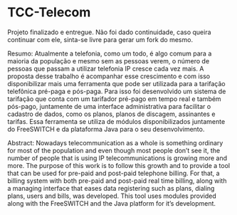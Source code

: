 # TCC-Telecom

Projeto finalizado e entregue. Não foi dado continuidade, caso queira continuar com ele, sinta-se livre para gerar um fork do mesmo.

Resumo: Atualmente a telefonia, como um todo, é algo comum para a maioria da população e mesmo sem as pessoas verem, o número de pessoas que passam a utilizar telefonia IP cresce cada vez mais. A proposta desse trabalho é acompanhar esse crescimento e com isso disponibilizar mais uma ferramenta que pode ser utilizada para a tarifação telefônica pré-paga e pós-paga. Para isso foi desenvolvido um sistema de tarifação que conta com um tarifador pré-pago em tempo real e também pós-pago, juntamente de uma interface administrativa para facilitar o cadastro de dados, como os planos, planos de discagem, assinantes e tarifas. Essa ferramenta se utiliza de módulos disponibilizados juntamente do FreeSWITCH e da plataforma Java para o seu desenvolvimento.

Abstract: Nowadays telecommunication as a whole is something ordinary for most of the population and even though most people don’t see it, the number of people that is using IP telecommunications is growing more and more. The purpose of this work is to follow this growth and to provide a tool that can be used for pre-paid and post-paid telephone billing. For that, a billing system with both pre-paid and post-paid real time billing, along with a managing interface that eases data registering such as plans, dialing plans, users and bills, was developed. This tool uses modules provided along with the FreeSWITCH and the Java platform for it’s development. 
